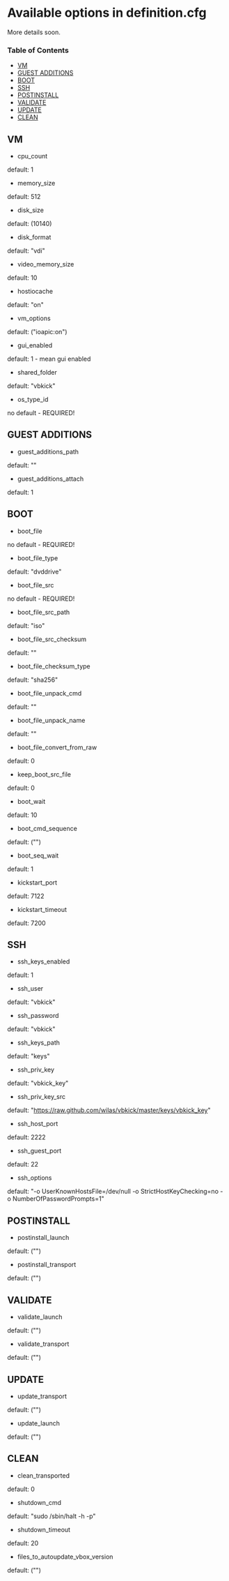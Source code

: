 # Available options in definition.cfg 

More details soon.

### Table of Contents
 - [VM](#vm)
 - [GUEST ADDITIONS](#guest-additions)
 - [BOOT](#boot)
 - [SSH](#ssh)
 - [POSTINSTALL](#postinstall)
 - [VALIDATE](#validate)
 - [UPDATE](#update)
 - [CLEAN](#clean)


## VM

 - cpu_count

 default: 1

 - memory_size

 default: 512

 - disk_size

 default: (10140)

 - disk_format

 default: "vdi"

 - video_memory_size

 default: 10

 - hostiocache

 default: "on"

 - vm_options

 default: ("ioapic:on")

 - gui_enabled

 default: 1 - mean gui enabled

 - shared_folder

 default: "vbkick"

 - os_type_id

 no default - REQUIRED!


## GUEST ADDITIONS
 
 - guest_additions_path
 
 default: ""

 - guest_additions_attach

 default: 1


## BOOT

 - boot_file

 no default - REQUIRED!
 
 - boot_file_type

 default: "dvddrive"

 - boot_file_src

 no default - REQUIRED! 
 
 - boot_file_src_path

 default: "iso"

 - boot_file_src_checksum

 default: ""

 - boot_file_checksum_type

 default: "sha256"

 - boot_file_unpack_cmd

 default: ""
 
 - boot_file_unpack_name

 default: ""
 
 - boot_file_convert_from_raw

 default: 0

 - keep_boot_src_file
 
 default: 0

 - boot_wait

 default: 10

 - boot_cmd_sequence

 default: ("")

 - boot_seq_wait

 default: 1

 - kickstart_port

 default: 7122

 - kickstart_timeout

 default: 7200


## SSH

 - ssh_keys_enabled

 default: 1

 - ssh_user

 default: "vbkick"

 - ssh_password

 default: "vbkick"

 - ssh_keys_path

 default: "keys"

 - ssh_priv_key

 default: "vbkick_key"

 - ssh_priv_key_src

 default: "https://raw.github.com/wilas/vbkick/master/keys/vbkick_key"

 - ssh_host_port

 default: 2222

 - ssh_guest_port

 default: 22

 - ssh_options

 default: "-o UserKnownHostsFile=/dev/null -o StrictHostKeyChecking=no -o NumberOfPasswordPrompts=1"


## POSTINSTALL

 - postinstall_launch

 default: ("")

 - postinstall_transport

 default: ("")


## VALIDATE

 - validate_launch

 default: ("")

 - validate_transport

 default: ("")


## UPDATE

 - update_transport

 default: ("")

 - update_launch
 
 default: ("")


## CLEAN

 - clean_transported

 default: 0

 - shutdown_cmd

 default: "sudo /sbin/halt -h -p"

 - shutdown_timeout

 default: 20

 - files_to_autoupdate_vbox_version

 default: ("")
